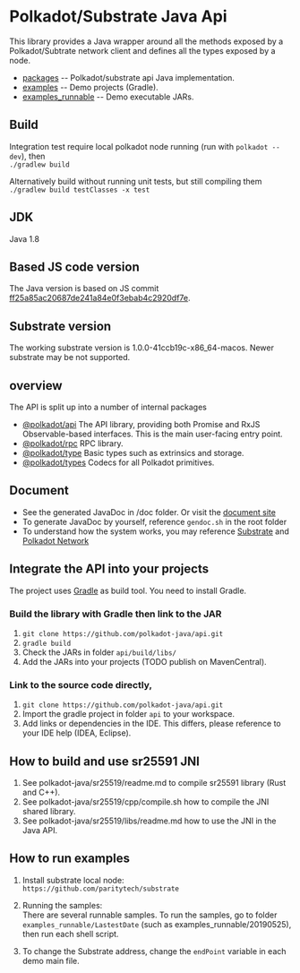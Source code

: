 # Polkadot/Substrate Java Api

This library provides a Java wrapper around all the methods exposed by a Polkadot/Subtrate network client and defines all the types exposed by a node.

- [packages](https://github.com/polkadot-java/api/tree/master/packages) -- Polkadot/substrate api Java implementation.  
- [examples](https://github.com/polkadot-java/api/tree/master/examples) -- Demo projects (Gradle).  
- [examples_runnable](https://github.com/polkadot-java/api/tree/master/examples_runnable) -- Demo executable JARs.  

## Build

Integration test require local polkadot node running (run with `polkadot --dev`),
then  
`./gradlew build`

Alternatively build without running unit tests, but still compiling them  
`./gradlew build testClasses -x test`

## JDK

Java 1.8

## Based JS code version

The Java version is based on JS commit [ff25a85ac20687de241a84e0f3ebab4c2920df7e](https://github.com/polkadot-js/api/commit/ff25a85ac20687de241a84e0f3ebab4c2920df7e).

## Substrate version

The working substrate version is 1.0.0-41ccb19c-x86_64-macos.
Newer substrate may be not supported.

## overview

The API is split up into a number of internal packages

- [@polkadot/api](packages/src/main/java/org/polkadot/api/) The API library, providing both Promise and RxJS Observable-based interfaces. This is the main user-facing entry point.
- [@polkadot/rpc](packages/src/main/java/org/polkadot/rpc/) RPC library.
- [@polkadot/type](packages/src/main/java/org/polkadot/type/) Basic types such as extrinsics and storage.
- [@polkadot/types](packages/src/main/java/org/polkadot/types/) Codecs for all Polkadot primitives.

## Document

* See the generated JavaDoc in /doc folder. Or visit the [document site](https://polkadot-java.github.io/)
* To generate JavaDoc by yourself, reference `gendoc.sh` in the root folder  
* To understand how the system works, you may reference [Substrate](https://github.com/paritytech/substrate) and [Polkadot Network](https://polkadot.network/)

## Integrate the API into your projects

The project uses [Gradle](https://gradle.org/) as build tool. You need to install Gradle.

### Build the library with Gradle then link to the JAR

1. `git clone https://github.com/polkadot-java/api.git`
3. `gradle build`
4. Check the JARs in folder `api/build/libs/`
5. Add the JARs into your projects (TODO publish on MavenCentral).

### Link to the source code directly,

1. `git clone https://github.com/polkadot-java/api.git`
2. Import the gradle project in folder `api` to your workspace.
3. Add links or dependencies in the IDE. This differs, please reference to your IDE help (IDEA, Eclipse).

## How to build and use sr25591 JNI

1. See polkadot-java/sr25519/readme.md to compile sr25591 library (Rust and C++).  
2. See polkadot-java/sr25519/cpp/compile.sh how to compile the JNI shared library.  
3. See polkadot-java/sr25519/libs/readme.md how to use the JNI in the Java API.  

## How to run examples

1. Install substrate local node:  
`https://github.com/paritytech/substrate`  

2. Running the samples:  
There are several runnable samples. To run the samples, go to folder `examples_runnable/LastestDate` (such as examples_runnable/20190525), then run each shell script.

3. To change the Substrate address, change the `endPoint` variable in each demo main file.


